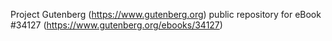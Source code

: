 Project Gutenberg (https://www.gutenberg.org) public repository for eBook #34127 (https://www.gutenberg.org/ebooks/34127)
